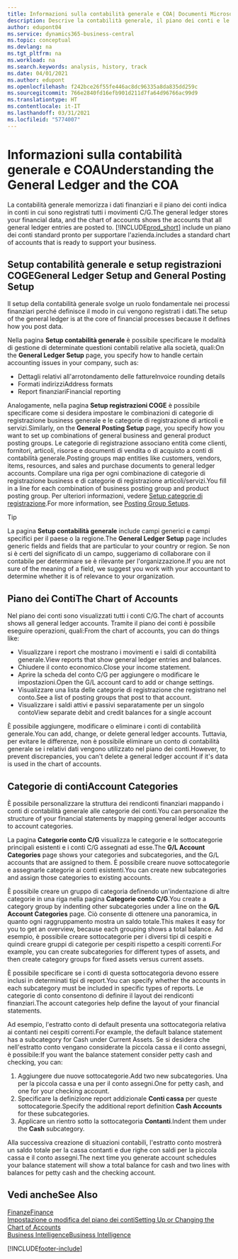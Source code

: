 ```yaml
---
title: Informazioni sulla contabilità generale e COA| Documenti Microsoft
description: Descrive la contabilità generale, il piano dei conti e le categorie dei conti.
author: edupont04
ms.service: dynamics365-business-central
ms.topic: conceptual
ms.devlang: na
ms.tgt_pltfrm: na
ms.workload: na
ms.search.keywords: analysis, history, track
ms.date: 04/01/2021
ms.author: edupont
ms.openlocfilehash: f242bce26f55fe446ac8dc96335a8da835dd259c
ms.sourcegitcommit: 766e2840fd16efb901d211d7fa64d96766ac99d9
ms.translationtype: HT
ms.contentlocale: it-IT
ms.lasthandoff: 03/31/2021
ms.locfileid: "5774007"
---
```

# <a name="understanding-the-general-ledger-and-the-coa"></a><span data-ttu-id="50cb6-103">Informazioni sulla contabilità generale e COA</span><span class="sxs-lookup"><span data-stu-id="50cb6-103">Understanding the General Ledger and the COA</span></span>

<span data-ttu-id="50cb6-104">La contabilità generale memorizza i dati finanziari e il piano dei conti indica in conti in cui sono registrati tutti i movimenti C/G.</span><span class="sxs-lookup"><span data-stu-id="50cb6-104">The general ledger stores your financial data, and the chart of accounts shows the accounts that all general ledger entries are posted to.</span></span> [!INCLUDE[prod_short](includes/prod_short.md)] <span data-ttu-id="50cb6-105">include un piano dei conti standard pronto per supportare l'azienda.</span><span class="sxs-lookup"><span data-stu-id="50cb6-105">includes a standard chart of accounts that is ready to support your business.</span></span>

## <a name="general-ledger-setup-and-general-posting-setup"></a><span data-ttu-id="50cb6-106">Setup contabilità generale e setup registrazioni COGE</span><span class="sxs-lookup"><span data-stu-id="50cb6-106">General Ledger Setup and General Posting Setup</span></span>

<span data-ttu-id="50cb6-107">Il setup della contabilità generale svolge un ruolo fondamentale nei processi finanziari perché definisce il modo in cui vengono registrati i dati.</span><span class="sxs-lookup"><span data-stu-id="50cb6-107">The setup of the general ledger is at the core of financial processes because it defines how you post data.</span></span>  

<span data-ttu-id="50cb6-108">Nella pagina **Setup contabilità generale** è possibile specificare le modalità di gestione di determinate questioni contabili relative alla società, quali:</span><span class="sxs-lookup"><span data-stu-id="50cb6-108">On the **General Ledger Setup** page, you specify how to handle certain accounting issues in your company, such as:</span></span>  

* <span data-ttu-id="50cb6-109">Dettagli relativi all'arrotondamento delle fatture</span><span class="sxs-lookup"><span data-stu-id="50cb6-109">Invoice rounding details</span></span>  
* <span data-ttu-id="50cb6-110">Formati indirizzi</span><span class="sxs-lookup"><span data-stu-id="50cb6-110">Address formats</span></span>  
* <span data-ttu-id="50cb6-111">Report finanziari</span><span class="sxs-lookup"><span data-stu-id="50cb6-111">Financial reporting</span></span>  

<span data-ttu-id="50cb6-112">Analogamente, nella pagina **Setup registrazioni COGE** è possibile specificare come si desidera impostare le combinazioni di categorie di registrazione business generale e le categorie di registrazione di articoli e servizi.</span><span class="sxs-lookup"><span data-stu-id="50cb6-112">Similarly, on the **General Posting Setup** page, you specify how you want to set up combinations of general business and general product posting groups.</span></span> <span data-ttu-id="50cb6-113">Le categorie di registrazione associano entità come clienti, fornitori, articoli, risorse e documenti di vendita o di acquisto a conti di contabilità generale.</span><span class="sxs-lookup"><span data-stu-id="50cb6-113">Posting groups map entities like customers, vendors, items, resources, and sales and purchase documents to general ledger accounts.</span></span> <span data-ttu-id="50cb6-114">Compilare una riga per ogni combinazione di categorie di registrazione business e di categorie di registrazione articoli/servizi.</span><span class="sxs-lookup"><span data-stu-id="50cb6-114">You fill in a line for each combination of business posting group and product posting group.</span></span> <span data-ttu-id="50cb6-115">Per ulteriori informazioni, vedere [Setup categorie di registrazione](finance-posting-groups.md).</span><span class="sxs-lookup"><span data-stu-id="50cb6-115">For more information, see [Posting Group Setups](finance-posting-groups.md).</span></span>  

> [!TIP]
> <span data-ttu-id="50cb6-116">La pagina **Setup contabilità generale** include campi generici e campi specifici per il paese o la regione.</span><span class="sxs-lookup"><span data-stu-id="50cb6-116">The **General Ledger Setup** page includes generic fields and fields that are particular to your country or region.</span></span> <span data-ttu-id="50cb6-117">Se non si è certi del significato di un campo, suggeriamo di collaborare con il contabile per determinare se è rilevante per l'organizzazione.</span><span class="sxs-lookup"><span data-stu-id="50cb6-117">If you are not sure of the meaning of a field, we suggest you work with your accountant to determine whether it is of relevance to your organization.</span></span>  

## <a name="the-chart-of-accounts"></a><span data-ttu-id="50cb6-118">Piano dei Conti</span><span class="sxs-lookup"><span data-stu-id="50cb6-118">The Chart of Accounts</span></span>

<span data-ttu-id="50cb6-119">Nel piano dei conti sono visualizzati tutti i conti C/G.</span><span class="sxs-lookup"><span data-stu-id="50cb6-119">The chart of accounts shows all general ledger accounts.</span></span> <span data-ttu-id="50cb6-120">Tramite il piano dei conti è possibile eseguire operazioni, quali:</span><span class="sxs-lookup"><span data-stu-id="50cb6-120">From the chart of accounts, you can do things like:</span></span>  

* <span data-ttu-id="50cb6-121">Visualizzare i report che mostrano i movimenti e i saldi di contabilità generale.</span><span class="sxs-lookup"><span data-stu-id="50cb6-121">View reports that show general ledger entries and balances.</span></span>  
* <span data-ttu-id="50cb6-122">Chiudere il conto economico.</span><span class="sxs-lookup"><span data-stu-id="50cb6-122">Close your income statement.</span></span>  
* <span data-ttu-id="50cb6-123">Aprire la scheda del conto C/G per aggiungere o modificare le impostazioni.</span><span class="sxs-lookup"><span data-stu-id="50cb6-123">Open the G/L account card to add or change settings.</span></span>  
* <span data-ttu-id="50cb6-124">Visualizzare una lista delle categorie di registrazione che registrano nel conto.</span><span class="sxs-lookup"><span data-stu-id="50cb6-124">See a list of posting groups that post to that account.</span></span>
* <span data-ttu-id="50cb6-125">Visualizzare i saldi attivi e passivi separatamente per un singolo conto</span><span class="sxs-lookup"><span data-stu-id="50cb6-125">View separate debit and credit balances for a single account</span></span>  

<span data-ttu-id="50cb6-126">È possibile aggiungere, modificare o eliminare i conti di contabilità generale.</span><span class="sxs-lookup"><span data-stu-id="50cb6-126">You can add, change, or delete general ledger accounts.</span></span> <span data-ttu-id="50cb6-127">Tuttavia, per evitare le differenze, non è possibile eliminare un conto di contabilità generale se i relativi dati vengono utilizzato nel piano dei conti.</span><span class="sxs-lookup"><span data-stu-id="50cb6-127">However, to prevent discrepancies, you can't delete a general ledger account if it's data is used in the chart of accounts.</span></span>  

## <a name="account-categories"></a><span data-ttu-id="50cb6-128">Categorie di conti</span><span class="sxs-lookup"><span data-stu-id="50cb6-128">Account Categories</span></span>

<span data-ttu-id="50cb6-129">È possibile personalizzare la struttura dei rendiconti finanziari mappando i conti di contabilità generale alle categorie dei conti.</span><span class="sxs-lookup"><span data-stu-id="50cb6-129">You can personalize the structure of your financial statements by mapping general ledger accounts to account categories.</span></span>  

<span data-ttu-id="50cb6-130">La pagina **Categorie conto C/G** visualizza le categorie e le sottocategorie principali esistenti e i conti C/G assegnati ad esse.</span><span class="sxs-lookup"><span data-stu-id="50cb6-130">The **G/L Account Categories** page shows your categories and subcategories, and the G/L accounts that are assigned to them.</span></span> <span data-ttu-id="50cb6-131">È possibile creare nuove sottocategorie e assegnarle categorie ai conti esistenti.</span><span class="sxs-lookup"><span data-stu-id="50cb6-131">You can create new subcategories and assign those categories to existing accounts.</span></span>  

<span data-ttu-id="50cb6-132">È possibile creare un gruppo di categoria definendo un'indentazione di altre categorie in una riga nella pagina **Categorie conto C/G**.</span><span class="sxs-lookup"><span data-stu-id="50cb6-132">You create a category group by indenting other subcategories under a line on the **G/L Account Categories** page.</span></span> <span data-ttu-id="50cb6-133">Ciò consente di ottenere una panoramica, in quanto ogni raggruppamento mostra un saldo totale.</span><span class="sxs-lookup"><span data-stu-id="50cb6-133">This makes it easy for you to get an overview, because each grouping shows a total balance.</span></span> <span data-ttu-id="50cb6-134">Ad esempio, è possibile creare sottocategorie per i diversi tipi di cespiti e quindi creare gruppi di categorie per cespiti rispetto a cespiti correnti.</span><span class="sxs-lookup"><span data-stu-id="50cb6-134">For example, you can create subcategories for different types of assets, and then create category groups for fixed assets versus current assets.</span></span>  

<span data-ttu-id="50cb6-135">È possibile specificare se i conti di questa sottocategoria devono essere inclusi in determinati tipi di report.</span><span class="sxs-lookup"><span data-stu-id="50cb6-135">You can specify whether the accounts in each subcategory must be included in specific types of reports.</span></span> <span data-ttu-id="50cb6-136">Le categorie di conto consentono di definire il layout dei rendiconti finanziari.</span><span class="sxs-lookup"><span data-stu-id="50cb6-136">The account categories help define the layout of your financial statements.</span></span>  

<span data-ttu-id="50cb6-137">Ad esempio, l'estratto conto di default presenta una sottocategoria relativa ai contanti nei cespiti correnti.</span><span class="sxs-lookup"><span data-stu-id="50cb6-137">For example, the default balance statement has a subcategory for Cash under Current Assets.</span></span> <span data-ttu-id="50cb6-138">Se si desidera che nell'estratto conto vengano considerate la piccola cassa e il conto assegni, è possibile:</span><span class="sxs-lookup"><span data-stu-id="50cb6-138">If you want the balance statement consider petty cash and checking, you can:</span></span>  

1. <span data-ttu-id="50cb6-139">Aggiungere due nuove sottocategorie.</span><span class="sxs-lookup"><span data-stu-id="50cb6-139">Add two new subcategories.</span></span> <span data-ttu-id="50cb6-140">Una per la piccola cassa e una per il conto assegni.</span><span class="sxs-lookup"><span data-stu-id="50cb6-140">One for petty cash, and one for your checking account.</span></span>  
2. <span data-ttu-id="50cb6-141">Specificare la definizione report addizionale **Conti cassa** per queste sottocategorie.</span><span class="sxs-lookup"><span data-stu-id="50cb6-141">Specify the additional report definition **Cash Accounts** for these subcategories.</span></span>  
3. <span data-ttu-id="50cb6-142">Applicare un rientro sotto la sottocategoria **Contanti**.</span><span class="sxs-lookup"><span data-stu-id="50cb6-142">Indent them under the **Cash** subcategory.</span></span>  

<span data-ttu-id="50cb6-143">Alla successiva creazione di situazioni contabili, l'estratto conto mostrerà un saldo totale per la cassa contanti e due righe con saldi per la piccola cassa e il conto assegni.</span><span class="sxs-lookup"><span data-stu-id="50cb6-143">The next time you generate account schedules your balance statement will show a total balance for cash and two lines with balances for petty cash and the checking account.</span></span>  

## <a name="see-also"></a><span data-ttu-id="50cb6-144">Vedi anche</span><span class="sxs-lookup"><span data-stu-id="50cb6-144">See Also</span></span>

[<span data-ttu-id="50cb6-145">Finanze</span><span class="sxs-lookup"><span data-stu-id="50cb6-145">Finance</span></span>](finance.md)  
[<span data-ttu-id="50cb6-146">Impostazione o modifica del piano dei conti</span><span class="sxs-lookup"><span data-stu-id="50cb6-146">Setting Up or Changing the Chart of Accounts</span></span>](finance-setup-chart-accounts.md)  
[<span data-ttu-id="50cb6-147">Business Intelligence</span><span class="sxs-lookup"><span data-stu-id="50cb6-147">Business Intelligence</span></span>](bi.md)  


[!INCLUDE[footer-include](includes/footer-banner.md)]